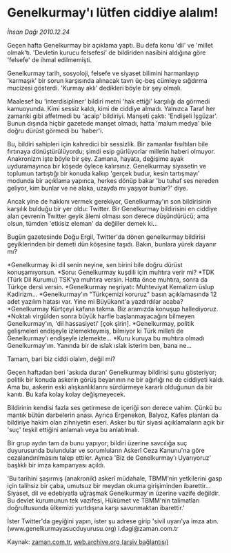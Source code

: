 # Genelkurmay'ı lütfen ciddiye alalım!

*İhsan Dağı 2010.12.24*

<td class="columnist-detail">
<p>Geçen hafta Genelkurmay bir açıklama yaptı. Bu defa konu 'dil' ve 'millet olmak'tı. 'Devletin kurucu felsefesi' de bildiriden nasibini aldığına göre 'felsefe' de ihmal edilmemişti.</p>
<p>
<div id="haberMetinDiv">
<p>Genelkurmay tarih, sosyoloji, felsefe ve siyaset bilimini harmanlayıp 'karmaşık' bir sorun karşısında alınacak tavrı üç-beş cümleye sığdırma mucizesi gösterdi. 'Kurmay aklı' dedikleri böyle bir şey olmalı.
<p>Maalesef bu 'interdisipliner' bildiri metni 'hak ettiği' karşılığı da görmedi kamuoyunda. Kimi sessiz kaldı, kimi de ciddiye almadı. Yalnızca Taraf her zamanki gibi affetmedi bu 'acaip' bildiriyi. Manşeti çaktı: 'Endişeli İşgüzar'. Bunun dışında hiçbir gazetede manşet olmadı, hatta 'malum medya' bile doğru dürüst görmedi bu 'haber'i.
<p>Bu, bildiri sahipleri için kahredici bir sessizlik. Bir zamanlar fısıltıları bile fırtınaya dönüştürülüyordu; şimdi esip gürlüyorlar milletin haberi olmuyor. Anakronizm işte böyle bir şey. Zamana, hayata, değişime ayak uyduramayınca bir köşede öylece kalırsınız. Genelkurmay siyasetin ve toplumun tartıştığı bir konuda kalkıp 'gerçek budur, kesin tartışmayı' modunda bir açıklama yapınca, herkes dönüp bakar 'bu tuhaf ses nereden geliyor, kim bunlar ve ne alaka, uzayda mı yaşıyor bunlar?' diye.
<p>Ancak yine de hakkını vermek gerekiyor, Genelkurmay'ın son bildirisinin karşılık bulduğu bir yer oldu: Twitter. Bir Genelkurmay bildirisini en ciddiye alan çevrenin Twitter geyik âlemi olması son derece düşündürücü; ama olsun, tümden 'etkisiz eleman' da değiller demek ki...
<p>Bugün gazetesinde Doğu Ergil, Twitter'da dönen genelkurmay bildirisi geyiklerinden bir demeti dün köşesine taşıdı. Bakın, bunlara yürek dayanır mı?
<p>*Genelkurmay iki dil senin neyine, sen birini bile doğru dürüst konuşamıyorsun. *Soru: Genelkurmay kuşdili için muhtıra verir mi? *TDK (Türk Dil Kurumu) TSK'ya muhtıra versin. Hatta önce muhtıra, sonra da Türkçe dersi versin. *Genelkurmay neşriyatı: Muhteviyat Kemalizm üslup Kadirizm... *Genelkurmay'ın "Türkçemizi koruruz" basın açıklamasında 12 adet yazılım hatası var. Yine mi Büyükanıt'a yazdırdılar acaba? *Genelkurmay Kürtçeyi kafana takma. Biz aramızda konuşup hallediyoruz. *Noktalı virgülden sonra büyük harfle başlanmayacağını bilmeyen Genelkurmay'ın, 'dil hassasiyeti' [çok şirin]. *Genelkurmay, politik gelişmeleri endişeyle izlemekteymiş, bilmiyor ki Türk milleti de Genelkurmay'ı endişeyle izlemekte... *Kuru kuruya bu muhtıra olmadı Genelkurmay'ım. Yanında bir de ıslak ıslak isterim ben, bana ne...
<p>Tamam, bari biz ciddi olalım, değil mi?
<p>Geçen haftadan beri 'askıda duran' Genelkurmay bildirisi şunu gösteriyor; politik bir konuda askerin görüş beyanının ne bir ağırlığı ne de ciddiyeti kaldı. Ama bu, askerin eski alışkanlıklarını sürdürmeye kararlı olduğunun da bir kanıtı. Bu kafa kolay kolay değişmeyecek.
<p>Bildirinin kendisi fazla ses getirmese de içeriği son derece vahim. Çünkü bu mantık bütün darbelerin anası. Ayrıca Ergenekon, Balyoz, Kafes planları da bildiriye hakim olan zihniyetin eseri. Asker bu tür siyasi açıklamaların açık bir 'suç' teşkil ettiğini anlamalı veya bu anlatılmalı.
<p>Bir grup aydın tam da bunu yapıyor; bildiri üzerine savcılığa suç duyurusunda bulundular ve sorumluların Askerî Ceza Kanunu'na göre cezalandırılmasını talep ettiler. Ayrıca 'Biz de Genelkurmay'ı Uyarıyoruz' başlıklı bir imza kampanyası açıldı.
<p>'Bu tarihini şaşırmış (anakronik) askerî müdahale, TBMM'nin yetkilerini gasp için talihsiz bir çaba, umutsuz bir meydan okuma girişiminden ibarettir... Siyaset, dil ve edebiyatla uğraşmak Genelkurmay'ın üzerine vazife değildir. Bu devlet kurumunun tek vazifesi, Hükümet ve TBMM'nin talimatları doğrultusunda ülkemizi yurtdışına karşı savunmaktan ibarettir.'
<p>İster Twitter'da geyiğini yapın, ister şu adrese girip 'sivil uyarı'ya imza atın. (www.genelkurmayasucduyurusu.org) i.dagi@zaman.com.tr</p></p></p></p></p></p></p></p></p></p></p></p></div>
</p>
<a href="http://web.archive.org/web/20101228061605/mailto:i.dagi@zaman.com.tr">
</a></td>

Kaynak: [zaman.com.tr](http://zaman.com.tr/yazar.do?yazino=1069213), [web.archive.org (arşiv bağlantısı)](http://web.archive.org/web/20101228061605/http://www.zaman.com.tr:80/yazar.do?yazino=1069213)
